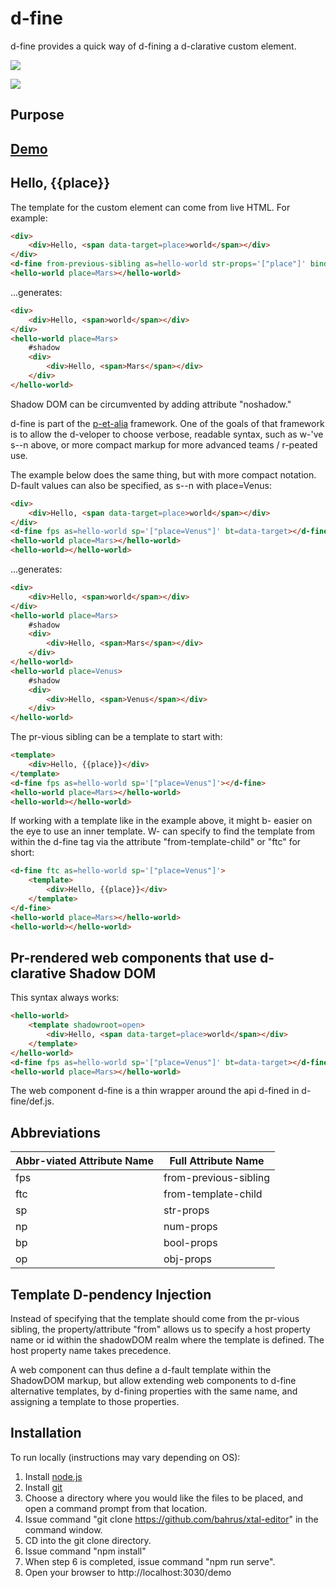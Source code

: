 # d-fine

d-fine provides a quick way of d-fining a d-clarative custom element.

<a href="https://nodei.co/npm/d-fine/"><img src="https://nodei.co/npm/d-fine.png"></a>

<img src="https://badgen.net/bundlephobia/minzip/d-fine">

## Purpose



## [Demo](https://codepen.io/bahrus/pen/poPVOJz)

## Hello, {{place}}

The template for the custom element can come from live HTML.  For example:

```html
<div>
    <div>Hello, <span data-target=place>world</span></div>
</div>
<d-fine from-previous-sibling as=hello-world str-props='["place"]' bind-to=data-target></d-fine>
<hello-world place=Mars></hello-world>
```

...generates:

```html
<div>
    <div>Hello, <span>world</span></div>
</div>
<hello-world place=Mars>
    #shadow
    <div>
        <div>Hello, <span>Mars</span></div>
    </div>
</hello-world>
```

Shadow DOM can be circumvented by adding attribute "noshadow."

d-fine is part of the [p-et-alia](https://github.com/bahrus/p-et-alia) framework.  One of the goals of that framework is to allow the d-veloper to choose verbose, readable syntax, such as w-'ve s--n above, or more compact markup for more advanced teams / r-peated use.

The example below does the same thing, but with more compact notation.  D-fault values can also be specified, as s--n with place=Venus:

```html
<div>
    <div>Hello, <span data-target=place>world</span></div>
</div>
<d-fine fps as=hello-world sp='["place=Venus"]' bt=data-target></d-fine>
<hello-world place=Mars></hello-world>
<hello-world></hello-world>
```


...generates:

```html
<div>
    <div>Hello, <span>world</span></div>
</div>
<hello-world place=Mars>
    #shadow
    <div>
        <div>Hello, <span>Mars</span></div>
    </div>
</hello-world>
<hello-world place=Venus>
    #shadow
    <div>
        <div>Hello, <span>Venus</span></div>
    </div>
</hello-world>
```

The pr-vious sibling can be a template to start with:

```html
<template>
    <div>Hello, {{place}}</div>
</template>
<d-fine fps as=hello-world sp='["place=Venus"]'></d-fine>
<hello-world place=Mars></hello-world>
<hello-world></hello-world>
```

If working with a template like in the example above, it might b- easier on the eye to use an inner template.  W- can specify to find the template from within the d-fine tag via the attribute "from-template-child" or "ftc" for short:

```html
<d-fine ftc as=hello-world sp='["place=Venus"]'>
    <template>
        <div>Hello, {{place}}</div>
    </template>
</d-fine>
<hello-world place=Mars></hello-world>
<hello-world></hello-world>
```

## Pr-rendered web components that use d-clarative Shadow DOM

This syntax always works:

```html
<hello-world>
    <template shadowroot=open>
        <div>Hello, <span data-target=place>world</span></div>
    </template>
</hello-world>
<d-fine fps as=hello-world sp='["place=Venus"]' bt=data-target></d-fine>
<hello-world place=Mars></hello-world>
```

The web component d-fine is a thin wrapper around the api d-fined in d-fine/def.js.

## Abbreviations

<table>
    <thead>
        <tr>
            <th>Abbr-viated Attribute Name</th>
            <th>Full Attribute Name</th>
        </tr>
    </thead>
    <tbody>
    <tr>
        <td>fps</td>
        <td>from-previous-sibling</td>
    </tr>
    <tr>
        <td>ftc</td>
        <td>from-template-child</td>
    </tr>
    <tr>
        <td>sp</td>
        <td>str-props</td>
    </tr>
    <tr>
        <td>np</td>
        <td>num-props</td>
    </tr>
    <tr>
        <td>bp</td>
        <td>bool-props</td>
    </tr>
    <tr>
        <td>op</td>
        <td>obj-props</td>
    </tr>
    </tbody>
</table>

## Template D-pendency Injection

Instead of specifying that the template should come from the pr-vious sibling, the property/attribute "from" allows us to specify a host property name or id within the shadowDOM realm where the template is defined.  The host property name takes precedence.

A web component can thus define a d-fault template within the ShadowDOM markup, but allow extending web components to d-fine alternative templates, by d-fining properties with the same name, and assigning a template to those properties.

## Installation

To run locally (instructions may vary depending on OS):

1.  Install [node.js](https://nodejs.org/)
2.  Install [git](https://git-scm.com/book/en/v2/Getting-Started-Installing-Git)
3.  Choose a directory where you would like the files to be placed, and open a command prompt from that location.
4.  Issue command "git clone https://github.com/bahrus/xtal-editor" in the command window.
5.  CD into the git clone directory.
6.  Issue command "npm install"
7.  When step 6 is completed, issue command "npm run serve".
8.  Open your browser to http://localhost:3030/demo




